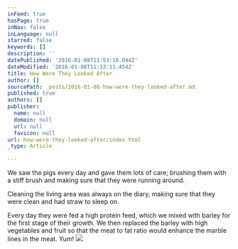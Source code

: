 ```yaml
---
inFeed: true
hasPage: true
inNav: false
inLanguage: null
starred: false
keywords: []
description: ''
datePublished: '2016-01-08T11:53:16.044Z'
dateModified: '2016-01-08T11:53:11.454Z'
title: How Were They Looked After
author: []
sourcePath: _posts/2016-01-08-how-were-they-looked-after.md
published: true
authors: []
publisher:
  name: null
  domain: null
  url: null
  favicon: null
url: how-were-they-looked-after/index.html
_type: Article

---
```

We saw the pigs every day and gave them lots of care; brushing them with a stiff brush and making sure that they were running around.

Cleaning the living area was always on the diary, making sure that they were clean and had straw to sleep on.

Every day they were fed a high protein feed, which we mixed with barley for the first stage of their growth. We then replaced the barley with high vegetables and fruit so that the meat to fat ratio would enhance the marble lines in the meat. Yum!
![](https://the-grid-user-content.s3-us-west-2.amazonaws.com/eec92aeb-9f91-48be-81cd-0e1f9b8dd94c.JPG)